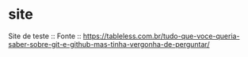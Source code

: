 # site
Site de teste
:: Fonte ::
https://tableless.com.br/tudo-que-voce-queria-saber-sobre-git-e-github-mas-tinha-vergonha-de-perguntar/